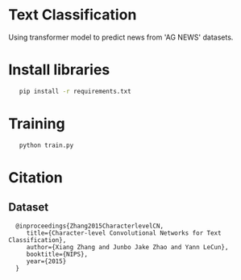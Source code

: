 # Text Classification
Using transformer model to predict news from 'AG NEWS' datasets.


# Install libraries
```bash
   pip install -r requirements.txt	
```


# Training
```bash
   python train.py	
```


# Citation

## Dataset

```
  @inproceedings{Zhang2015CharacterlevelCN,
     title={Character-level Convolutional Networks for Text Classification},
     author={Xiang Zhang and Junbo Jake Zhao and Yann LeCun},
     booktitle={NIPS},
     year={2015}
  }
```
